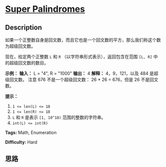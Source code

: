 # [Super Palindromes][title]

## Description

如果一个正整数自身是回文数，而且它也是一个回文数的平方，那么我们称这个数为超级回文数。

现在，给定两个正整数 `L` 和 `R` （以字符串形式表示），返回包含在范围 `[L, R]` 中的超级回文数的数目。



**示例：**
            **输入：** L = "4", R = "1000"    **输出：** 4    **解释：** 4，9，121，以及 484 是超级回文数。    注意 676 不是一个超级回文数： 26 * 26 = 676，但是 26 不是回文数。



**提示：**

  1. `1 <= len(L) <= 18`
  2. `1 <= len(R) <= 18`
  3. `L` 和 `R` 是表示 `[1, 10^18)` 范围的整数的字符串。
  4. `int(L) <= int(R)`




**Tags:** Math, Enumeration

**Difficulty:** Hard

## 思路

[title]: https://leetcode-cn.com/problems/super-palindromes
